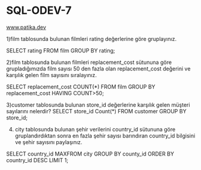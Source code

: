 # SQL-ODEV-7
www.patika.dev

1)film tablosunda bulunan filmleri rating değerlerine göre gruplayınız.

SELECT rating FROM film
GROUP BY rating;

2)film tablosunda bulunan filmleri replacement_cost sütununa göre grupladığımızda film sayısı 50 den fazla olan replacement_cost değerini ve karşılık gelen film sayısını sıralayınız.

SELECT replacement_cost COUNT(*) FROM film
GROUP BY replacement_cost
HAVING COUNT>50;


3)customer tablosunda bulunan store_id değerlerine karşılık gelen müşteri sayılarını nelerdir? 
SELECT store_id Count(*) FROM customer
GROUP BY store_id;

4) city tablosunda bulunan şehir verilerini country_id sütununa göre gruplandırdıktan sonra en fazla şehir sayısı barındıran country_id bilgisini ve şehir sayısını paylaşınız.

SELECT country_id MAXFROM city
GROUP BY county_id
ORDER BY country_id DESC
LIMIT 1;




